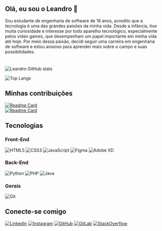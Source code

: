 ## Olá, eu sou o Leandro 👋
Sou estudante de engenharia de software de 18 anos, acredito que a tecnologia é uma das grandes paixões da minha vida. Desde a infância, tive muita curiosidade e interesse por todo aparelho tecnológico, especialmente pelos video games, que desempenham um papel importante em minha vida até hoje. Por meio dessa paixão, decidi seguir uma carreira em engenharia de software e estou ansioso para aprender mais sobre o campo e suas possibilidades.
#
![Leandro GitHub stats](https://github-readme-stats.vercel.app/api?username=Landro001&show_icons=true&theme=synthwave)

![Top Langs](https://github-readme-stats.vercel.app/api/top-langs/?username=Landro001&layout=compact&theme=synthwave)

## Minhas contribuições

[![Readme Card](https://github-readme-stats.vercel.app/api/pin/?username=Landro001&repo=dio-lab-open-source&theme=synthwave)](https://github.com/Landro001/dio-lab-open-source)<br>
[![Readme Card](https://github-readme-stats.vercel.app/api/pin/?username=Landro001&repo=FreshRoutes&theme=synthwave)](https://github.com/Landro001/FreshRoutes)

## Tecnologias

### Front-End
![HTML5](https://img.shields.io/badge/HTML5-E34F26?style=for-the-badge&logo=html5&logoColor=white)
![CSS3](https://img.shields.io/badge/CSS3-1572B6?style=for-the-badge&logo=css3&logoColor=white)
![JavaScript](https://img.shields.io/badge/JavaScript-323330?style=for-the-badge&logo=javascript&logoColor=F7DF1E)
![Figma](https://img.shields.io/badge/Figma-F24E1E?style=for-the-badge&logo=figma&logoColor=white)
![Adobe XD](https://img.shields.io/badge/Adobe%20XD-470137?style=for-the-badge&logo=Adobe%20XD&logoColor=#FF61F6)


### Back-End

![Python](https://img.shields.io/badge/Python-14354C?style=for-the-badge&logo=python&logoColor=white)
![PHP](https://img.shields.io/badge/PHP-777BB4?style=for-the-badge&logo=php&logoColor=white)
![Java](https://img.shields.io/badge/java-%23ED8B00.svg?style=for-the-badge&logo=openjdk&logoColor=white)

### Gerais
![Git](https://img.shields.io/badge/Git-F24E1E?style=for-the-badge&logo=git&logoColor=white)

## Conecte-se comigo
[![LinkedIn](https://img.shields.io/badge/LinkedIn-0077B5?style=for-the-badge&logo=linkedin&logoColor=white)](https://www.linkedin.com/in/leandrojose-developer/)
[![Instagram](https://img.shields.io/badge/Instagram-E4405F?style=for-the-badge&logo=instagram&logoColor=white)](https://www.instagram.com/llm_0805/)
[![GitHub](https://img.shields.io/badge/GitHub-100000?style=for-the-badge&logo=github&logoColor=white)](https://github.com/Landro001)
[![GitLab](https://img.shields.io/badge/GitLab-330F63?style=for-the-badge&logo=gitlab&logoColor=white)](https://gitlab.com/Landro001)
[![StackOverflow](https://img.shields.io/badge/Stack_Overflow-FE7A16?style=for-the-badge&logo=stack-overflow&logoColor=white)](https://pt.stackoverflow.com/users/334055/leandro-jos%c3%a9-borges)
